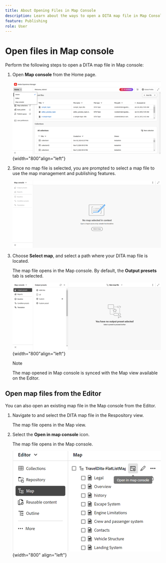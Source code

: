 ```yaml
---
title: About Opening Files in Map Console 
description: Learn about the ways to open a DITA map file in Map Console interface of Adobe Experience Manager Guides.
feature: Publishing
role: User
---
```

# Open files in Map console

Perform the following steps to open a DITA map file in Map console:

1. Open **Map console** from the Home page. 

    ![New ](images/map-console-home-page.png){width="800"align="left"}
    
2. Since no map file is selected, you are prompted to select a map file to use the map management and publishing features.
    
    ![New](images/empty-screen-map-console.png)

3. Choose **Select map**, and select a path where your DITA map file is located.

    The map file opens in the Map console. By default, the **Output presets** tab is selected.

    ![New](images/map-console-screen.png){width="800"align="left"}
    
    >[!NOTE]
    >
    >  The map opened in Map console is synced with the Map view available on the Editor.
    
## Open map files from the Editor 
      
You can also open an existing map file in the Map console from the Editor. 

1. Navigate to and select the DITA map file in the Respository view. 

    The map file opens in the Map view. 

2. Select the **Open in map console** icon.

    The map file opens in the Map console. 

    ![New ](images/map-console.png){width="800" align="left"}





